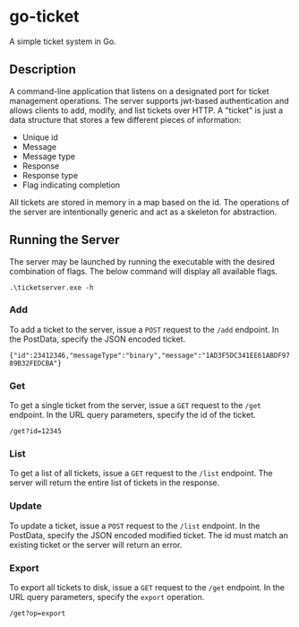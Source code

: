 # go-ticket
A simple ticket system in Go.

## Description
A command-line application that listens on a designated port for ticket management operations. The server supports jwt-based authentication and allows clients to add, modify, and list tickets over HTTP. A "ticket" is just a data structure that stores a few different pieces of information:

- Unique id
- Message
- Message type
- Response
- Response type
- Flag indicating completion

All tickets are stored in memory in a map based on the id. The operations of the server are intentionally generic and act as a skeleton for abstraction. 

## Running the Server

The server may be launched by running the executable with the desired combination of flags. The below command will display all available flags.

`.\ticketserver.exe -h` 

### Add

To add a ticket to the server, issue a `POST` request to the `/add` endpoint. In the PostData, specify the JSON encoded ticket.

`{"id":23412346,"messageType":"binary","message":"1AD3F5DC341EE61ABDF9789B32FEDCBA"}`

### Get

To get a single ticket from the server, issue a `GET` request to the `/get` endpoint. In the URL query parameters, specify the id of the ticket.

`/get?id=12345`

### List

To get a list of all tickets, issue a `GET` request to the `/list` endpoint. The server will return the entire list of tickets in the response.

### Update

To update a ticket, issue a `POST` request to the `/list` endpoint. In the PostData, specify the JSON encoded modified ticket. The id must match an existing ticket or the server will return an error.

### Export

To export all tickets to disk, issue a `GET` request to the `/get` endpoint. In the URL query parameters, specify the `export` operation.

`/get?op=export`